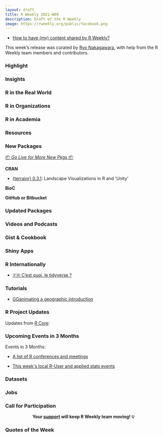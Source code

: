 ```yaml
---
layout: draft
title: R Weekly 2021-W09
description: Draft of the R Weekly
image: https://rweekly.org/public/facebook.png
---
```



+ [How to have (my) content shared by R Weekly?](https://github.com/rweekly/rweekly.org#how-to-have-my-content-shared-by-r-weekly)

This week’s release was curated by [Ryo Nakagawara](), with help from the R Weekly team members and contributors.



###  Highlight



### Insights



### R in the Real World


###  R in Organizations



###  R in Academia



###  Resources



###  New Packages

<p class="added-hostname"><a href="https://rweekly.org/live" target="_blank" class="externalLink">📦 <i>Go Live for More New Pkgs</i> 📦</a></p>

**CRAN**

+ [{terrainr} 0.3.1](https://cran.r-project.org/package=terrainr): Landscape Visualizations in R and 'Unity'

**BioC**



**GitHub or Bitbucket**



### Updated Packages



###  Videos and Podcasts



### Gist & Cookbook



### Shiny Apps



### R Internationally

+ [🇫🇷 C’est quoi, le tidyverse ?](https://thinkr.fr/c-est-quoi-le-tidyverse/)

###  Tutorials

+ [GGanimating a geographic introduction](https://www.pipinghotdata.com/posts/2021-02-15-gganimating-a-geographic-introduction/)


<!--<div class="post-more-begin></div><div class="post-more-end"></div>-->

###  R Project Updates

Updates from [R Core](http://developer.r-project.org/blosxom.cgi/R-devel/NEWS):


###  Upcoming Events in 3 Months

Events in 3 Months:


+ [A list of R conferences and meetings](https://jumpingrivers.github.io/meetingsR/events.html)

+ [This week's local R-User and applied stats events](https://community.rstudio.com/c/irl)


### Datasets

### Jobs




###  Call for Participation


<p class="hide-support added-hostname support-rweekly" style="text-align: center;font-weight: bold;">Your <a class="non-visited externalLink" href="https://www.patreon.com/rweekly" onclick="pas(this)">support</a> will keep R Weekly team moving! 💡</p>

###  Quotes of the Week
